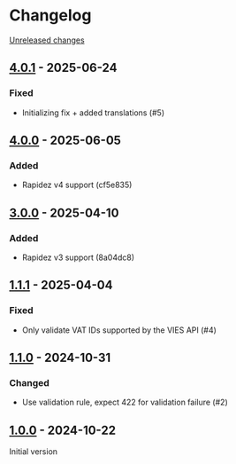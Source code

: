 # Changelog 

[Unreleased changes](https://github.com/rapidez/vat-validation/compare/4.0.1...4.0.1)
## [4.0.1](https://github.com/rapidez/vat-validation/releases/tag/4.0.1) - 2025-06-24

### Fixed

- Initializing fix + added translations (#5)

## [4.0.0](https://github.com/rapidez/vat-validation/releases/tag/4.0.0) - 2025-06-05

### Added

- Rapidez v4 support (cf5e835)

## [3.0.0](https://github.com/rapidez/vat-validation/releases/tag/3.0.0) - 2025-04-10

### Added

- Rapidez v3 support (8a04dc8)

## [1.1.1](https://github.com/rapidez/vat-validation/releases/tag/1.1.1) - 2025-04-04

### Fixed

- Only validate VAT IDs supported by the VIES API (#4)

## [1.1.0](https://github.com/rapidez/vat-validation/releases/tag/1.1.0) - 2024-10-31

### Changed

- Use validation rule, expect 422 for validation failure (#2)

## [1.0.0](https://github.com/rapidez/vat-validation/releases/tag/1.0.0) - 2024-10-22

Initial version

